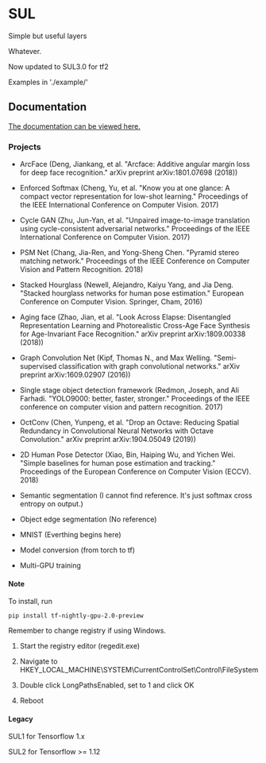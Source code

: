 # SUL

Simple but useful layers

Whatever.

Now updated to SUL3.0 for tf2

Examples in './example/'

## Documentation

[The documentation can be viewed here.](https://sul.readthedocs.io/en/latest/)

### Projects

- ArcFace (Deng, Jiankang, et al. "Arcface: Additive angular margin loss for deep face recognition." arXiv preprint arXiv:1801.07698 (2018))

- Enforced Softmax (Cheng, Yu, et al. "Know you at one glance: A compact vector representation for low-shot learning." Proceedings of the IEEE International Conference on Computer Vision. 2017)

- Cycle GAN (Zhu, Jun-Yan, et al. "Unpaired image-to-image translation using cycle-consistent adversarial networks." Proceedings of the IEEE International Conference on Computer Vision. 2017)

- PSM Net (Chang, Jia-Ren, and Yong-Sheng Chen. "Pyramid stereo matching network." Proceedings of the IEEE Conference on Computer Vision and Pattern Recognition. 2018)

- Stacked Hourglass (Newell, Alejandro, Kaiyu Yang, and Jia Deng. "Stacked hourglass networks for human pose estimation." European Conference on Computer Vision. Springer, Cham, 2016)

- Aging face (Zhao, Jian, et al. "Look Across Elapse: Disentangled Representation Learning and Photorealistic Cross-Age Face Synthesis for Age-Invariant Face Recognition." arXiv preprint arXiv:1809.00338 (2018))

- Graph Convolution Net (Kipf, Thomas N., and Max Welling. "Semi-supervised classification with graph convolutional networks." arXiv preprint arXiv:1609.02907 (2016))

- Single stage object detection framework (Redmon, Joseph, and Ali Farhadi. "YOLO9000: better, faster, stronger." Proceedings of the IEEE conference on computer vision and pattern recognition. 2017)

- OctConv (Chen, Yunpeng, et al. "Drop an Octave: Reducing Spatial Redundancy in Convolutional Neural Networks with Octave Convolution." arXiv preprint arXiv:1904.05049 (2019))

- 2D Human Pose Detector (Xiao, Bin, Haiping Wu, and Yichen Wei. "Simple baselines for human pose estimation and tracking." Proceedings of the European Conference on Computer Vision (ECCV). 2018)

- Semantic segmentation (I cannot find reference. It's just softmax cross entropy on output.)

- Object edge segmentation (No reference)

- MNIST (Everthing begins here)

- Model conversion (from torch to tf)

- Multi-GPU training

#### Note

To install, run
```
pip install tf-nightly-gpu-2.0-preview
```

Remember to change registry if using Windows.

1. Start the registry editor (regedit.exe)

2. Navigate to HKEY_LOCAL_MACHINE\SYSTEM\CurrentControlSet\Control\FileSystem

3. Double click LongPathsEnabled, set to 1 and click OK

4. Reboot

#### Legacy 

SUL1 for Tensorflow 1.x

SUL2 for Tensorflow >= 1.12
